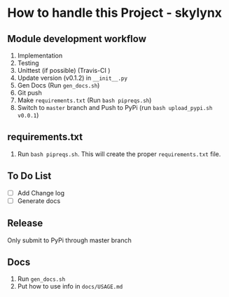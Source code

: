 # How to handle this Project - skylynx

## Module development workflow

1. Implementation
1. Testing
1. Unittest (if possible) (Travis-CI )
1. Update version (v0.1.2) in `__init__.py`
1. Gen Docs (Run `gen_docs.sh`)
1. Git push
1. Make `requirements.txt` (Run `bash pipreqs.sh`)
1. Switch to `master` branch and Push to PyPi (run `bash upload_pypi.sh v0.0.1`)

## requirements.txt

1. Run `bash pipreqs.sh`. This will create the proper `requirements.txt` file.

## To Do List

- [ ] Add Change log
- [ ] Generate docs

## Release

Only submit to PyPi through master branch



## Docs

1. Run `gen_docs.sh`
1. Put how to use info in `docs/USAGE.md`
